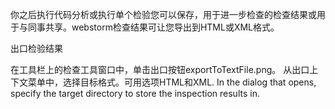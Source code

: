 你之后执行代码分析或执行单个检验您可以保存，用于进一步检查的检查结果或用于与同事共享。webstorm检查结果可让您导出到HTML或XML格式。

出口检验结果

在工具栏上的检查工具窗口中，单击出口按钮exportToTextFile.png。
从出口上下文菜单中，选择目标格式。可用选项HTML和XML.
In the dialog that opens, specify the target directory to store the inspection results in.